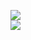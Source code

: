 [![](https://img.shields.io/badge/Made%20With-Github%20Spray-lightgrey.svg?style=for-the-badge&logo=github)](https://github.com/Annihil/github-spray#15916)  
[![](https://i.imgur.com/2DrTn0Z.gif)](https://github.com/Annihil/github-spray)